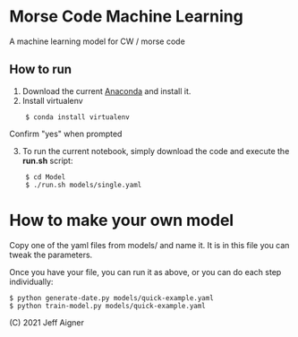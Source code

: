 # Morse Code Machine Learning 
A machine learning model for CW / morse code

## How to run
1. Download the current [Anaconda](https://www.anaconda.com/products/individual) and install it.  
2. Install virtualenv
```
    $ conda install virtualenv
```
Confirm "yes" when prompted

3.  To run the current notebook, simply download the code and execute the **run.sh** script:
```
    $ cd Model
    $ ./run.sh models/single.yaml
```
# How to make your own model

Copy one of the yaml files from models/ and name it. It is in this file you can tweak the parameters.

Once you have your file, you can run it as above, or you can do each step individually:

    $ python generate-date.py models/quick-example.yaml
    $ python train-model.py models/quick-example.yaml

(C) 2021 Jeff Aigner
